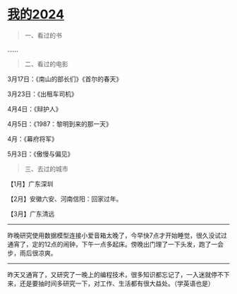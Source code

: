 # [我的2024](https://github.com/flyfish321/gitblog/issues/9)

>  一、看过的书

......

> 二、看过的电影

3月17日：《南山的部长们》《首尔的春天》

3月23日：《出租车司机》

4月4日：《辩护人》

4月5日：《1987：黎明到来的那一天》

4月：《幕府将军》

5月3日：《傲慢与偏见》

>  三、去过的城市

【1月】广东深圳

【2月】安徽六安、河南信阳：回家过年。

【3月】广东清远

---

昨晚研究使用数据模型连接小爱音箱太晚了，今早快7点才开始睡觉，很久没试过通宵了，定的12点的闹钟，下午一点多起床。傍晚出门理了一下头发，跑了一会步，雨后很凉爽。

---

昨天又通宵了，又研究了一晚上的编程技术，很多知识都忘记了，一入迷就停不下来，还是要抽时间多研究一下，对工作、生活都有很大益处。（学英语也是）